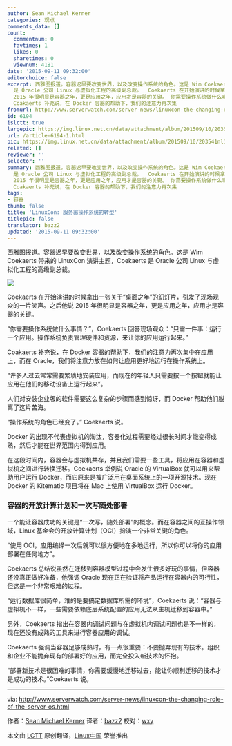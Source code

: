 ```yaml
---
author: Sean Michael Kerner
categories: 观点
comments_data: []
count:
  commentnum: 0
  favtimes: 1
  likes: 0
  sharetimes: 0
  viewnum: 4181
date: '2015-09-11 09:32:00'
editorchoice: false
excerpt: 西雅图报道。容器迟早要改变世界，以及改变操作系统的角色。这是 Wim Coekaerts 带来的 LinuxCon 演讲主题，Coekaerts
  是 Oracle 公司 Linux 与虚拟化工程的高级副总裁。  Coekaerts 在开始演讲的时候拿出一张关于桌面之年的幻灯片，引发了现场观众的一片笑声。之后他说
  2015 年很明显是容器之年，更是应用之年，应用才是容器的关键。 你需要操作系统做什么事情？，Coekaerts 回答现场观众：只需一件事：运行一个应用。操作系统负责管理硬件和资源，来让你的应用运行起来。
  Coakaerts 补充说，在 Docker 容器的帮助下，我们的注意力再次集
fromurl: http://www.serverwatch.com/server-news/linuxcon-the-changing-role-of-the-server-os.html
id: 6194
islctt: true
largepic: https://img.linux.net.cn/data/attachment/album/201509/10/203541nl1qzrrjq9ft98q9.jpg
url: /article-6194-1.html
pic: https://img.linux.net.cn/data/attachment/album/201509/10/203541nl1qzrrjq9ft98q9.jpg.thumb.jpg
related: []
reviewer: ''
selector: ''
summary: 西雅图报道。容器迟早要改变世界，以及改变操作系统的角色。这是 Wim Coekaerts 带来的 LinuxCon 演讲主题，Coekaerts
  是 Oracle 公司 Linux 与虚拟化工程的高级副总裁。  Coekaerts 在开始演讲的时候拿出一张关于桌面之年的幻灯片，引发了现场观众的一片笑声。之后他说
  2015 年很明显是容器之年，更是应用之年，应用才是容器的关键。 你需要操作系统做什么事情？，Coekaerts 回答现场观众：只需一件事：运行一个应用。操作系统负责管理硬件和资源，来让你的应用运行起来。
  Coakaerts 补充说，在 Docker 容器的帮助下，我们的注意力再次集
tags:
- 容器
thumb: false
title: 'LinuxCon: 服务器操作系统的转型'
titlepic: false
translator: bazz2
updated: '2015-09-11 09:32:00'
---
```


西雅图报道。容器迟早要改变世界，以及改变操作系统的角色。这是 Wim Coekaerts 带来的 LinuxCon 演讲主题，Coekaerts 是 Oracle 公司 Linux 与虚拟化工程的高级副总裁。


![](/data/attachment/album/201509/10/203541nl1qzrrjq9ft98q9.jpg)


Coekaerts 在开始演讲的时候拿出一张关于“桌面之年”的幻灯片，引发了现场观众的一片笑声。之后他说 2015 年很明显是容器之年，更是应用之年，应用才是容器的关键。


“你需要操作系统做什么事情？”，Coekaerts 回答现场观众：“只需一件事：运行一个应用。操作系统负责管理硬件和资源，来让你的应用运行起来。”


Coakaerts 补充说，在 Docker 容器的帮助下，我们的注意力再次集中在应用上，而在 Oracle，我们将注意力放在如何让应用更好地运行在操作系统上。


“许多人过去常常需要繁琐地安装应用，而现在的年轻人只需要按一个按钮就能让应用在他们的移动设备上运行起来”。


人们对安装企业版的软件需要这么复杂的步骤而感到惊讶，而 Docker 帮助他们脱离了这片苦海。


“操作系统的角色已经变了。” Coekaerts 说。


Docker 的出现不代表虚拟机的淘汰，容器化过程需要经过很长时间才能变得成熟，然后才能在世界范围内得到应用。


在这段时间内，容器会与虚拟机共存，并且我们需要一些工具，将应用在容器和虚拟机之间进行转换迁移。Coekaerts 举例说 Oracle 的 VirtualBox 就可以用来帮助用户运行 Docker，而它原来是被广泛用在桌面系统上的一项开源技术。现在 Docker 的 Kitematic 项目将在 Mac 上使用 VirtualBox 运行 Docker。


### 容器的开放计算计划和一次写随处部署


一个能让容器成功的关键是“一次写，随处部署”的概念。而在容器之间的互操作领域，Linux 基金会的开放计算计划（OCI）扮演一个非常关键的角色。


“使用 OCI，应用编译一次后就可以很方便地在多地运行，所以你可以将你的应用部署在任何地方”。


Coekaerts 总结说虽然在迁移到容器模型过程中会发生很多好玩的事情，但容器还没真正做好准备，他强调 Oracle 现在正在验证将产品运行在容器内的可行性，但这是一个非常艰难的过程。


“运行数据库很简单，难的是要搞定数据库所需的环境”，Coekaerts 说：“容器与虚拟机不一样，一些需要依赖底层系统配置的应用无法从主机迁移到容器中。”


另外，Coekaerts 指出在容器内调试问题与在虚拟机内调试问题也是不一样的，现在还没有成熟的工具来进行容器应用的调试。


Coekaerts 强调当容器足够成熟时，有一点很重要：不要抛弃现有的技术。组织和企业不能抛弃现有的部署好的应用，而完全投入新技术的怀抱。


“部署新技术是很困难的事情，你需要缓慢地迁移过去，能让你顺利迁移的技术才是成功的技术。”Coekaerts 说。




---


via: <http://www.serverwatch.com/server-news/linuxcon-the-changing-role-of-the-server-os.html>


作者：[Sean Michael Kerner](http://www.serverwatch.com/author/Sean-Michael-Kerner-101580.htm) 译者：[bazz2](https://github.com/bazz2) 校对：[wxy](https://github.com/wxy)


本文由 [LCTT](https://github.com/LCTT/TranslateProject) 原创翻译，[Linux中国](https://linux.cn/) 荣誉推出